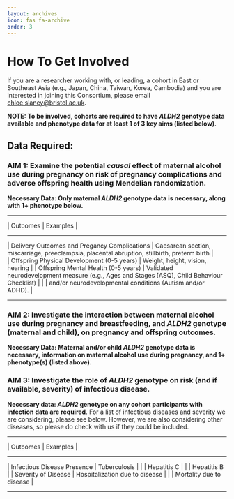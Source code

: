```yaml
---
layout: archives
icon: fas fa-archive
order: 3
---
```


# How To Get Involved
If you are a researcher working with, or leading, a cohort in East or Southeast Asia (e.g., Japan, China, Taiwan, Korea, Cambodia) and you are interested in joining this Consortium, please email chloe.slaney@bristol.ac.uk. 

**NOTE: To be involved, cohorts are required to have *ALDH2* genotype data available and phenotype data for at least 1 of 3 key aims (listed below)**. 

## Data Required:
### AIM 1: Examine the potential *causal* effect of maternal alcohol use during pregnancy on risk of pregnancy complications and adverse offspring health using Mendelian randomization. 

**Necessary Data: Only maternal *ALDH2* genotype data is necessary, along with 1+ phenotype below.** 
_______________________________________________________________________________________________________________________________________________
|         Outcomes                             |                                         Examples                                             |
_______________________________________________________________________________________________________________________________________________
| Delivery Outcomes and Pregancy Complications | Caesarean section, miscarriage, preeclampsia, placental abruption, stillbirth, preterm birth |    
| Offspring Physical Development (0-5 years)   | Weight, height, vision, hearing                                                              |
| Offspring Mental Health (0-5 years)          | Validated neurodevelopment measure (e.g., Ages and Stages [ASQ], Child Behaviour Checklist)  |    |                                              | and/or neurodevelopmental conditions (Autism and/or ADHD).                                   |
_______________________________________________________________________________________________________________________________________________

### AIM 2: Investigate the interaction between maternal alcohol use during pregnancy and breastfeeding, and *ALDH2* genotype (maternal and child), on pregnancy and offspring outcomes. 

**Necessary Data: Maternal and/or child *ALDH2* genotype data is necessary, information on maternal alcohol use during pregnancy, and 1+ phenotype(s) (listed above).** 

### AIM 3: Investigate the role of *ALDH2* genotype on risk (and if available, severity) of infectious disease. 

**Necessary data: *ALDH2* genotype on any cohort participants with infection data are required**. For a list of infectious diseases and severity we are considering, please see below. However, we are also considering other diseases, so please do check with us if they could be included.
________________________________________________________________
|         Outcomes            |            Examples            |
________________________________________________________________
| Infectious Disease Presence | Tuberculosis                   |
|                             | Hepatitis C                    |
|                             | Hepatitis B                    |
| Severity of Disease         | Hospitalization due to disease |
|                             | Mortality due to disease       |
________________________________________________________________
